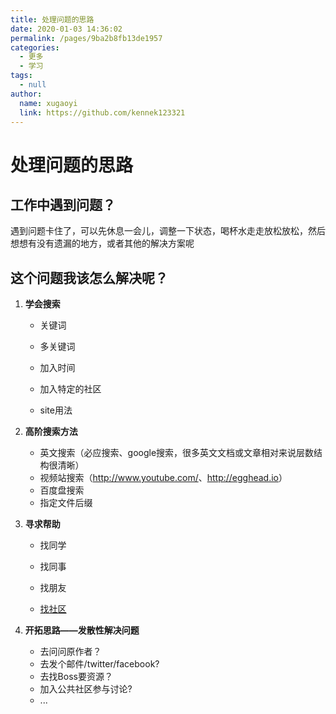 ```yaml
---
title: 处理问题的思路
date: 2020-01-03 14:36:02
permalink: /pages/9ba2b8fb13de1957
categories: 
  - 更多
  - 学习
tags: 
  - null
author: 
  name: xugaoyi
  link: https://github.com/kennek123321
---
```

# 处理问题的思路



## 工作中遇到问题？

遇到问题卡住了，可以先休息一会儿，调整一下状态，喝杯水走走放松放松，然后想想有没有遗漏的地方，或者其他的解决方案呢



## 这个问题我该怎么解决呢？

1. **学会搜索**
   * 关键词

   * 多关键词

   * 加入时间

   * 加入特定的社区

   * site用法


2. **高阶搜索方法**
   * 英文搜索（必应搜索、google搜索，很多英文文档或文章相对来说层数结构很清晰）
   * 视频站搜索（<http://www.youtube.com/>、<http://egghead.io>）
   * 百度盘搜索
   * 指定文件后缀

3. **寻求帮助**
   * 找同学

   * 找同事

   * 找朋友

   * [找社区](https://xugaoyi.com/pages/2e9ba3fa6e1ed0e9/#社区类)


4. **开拓思路——发散性解决问题**
   * 去问问原作者？
   * 去发个邮件/twitter/facebook?
   * 去找Boss要资源？
   * 加入公共社区参与讨论?
   * ...















